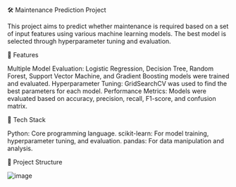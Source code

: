 🛠️ Maintenance Prediction Project

This project aims to predict whether maintenance is required based on a set of input features using various machine learning models. The best model is selected through hyperparameter tuning and evaluation.

🚀 Features

Multiple Model Evaluation: Logistic Regression, Decision Tree, Random Forest, Support Vector Machine, and Gradient Boosting models were trained and evaluated.
Hyperparameter Tuning: GridSearchCV was used to find the best parameters for each model.
Performance Metrics: Models were evaluated based on accuracy, precision, recall, F1-score, and confusion matrix.

🧰 Tech Stack

Python: Core programming language.
scikit-learn: For model training, hyperparameter tuning, and evaluation.
pandas: For data manipulation and analysis.

📂 Project Structure

![image](https://github.com/user-attachments/assets/e2228a06-5eb8-40e0-967d-d4a53f6d1ab5)


